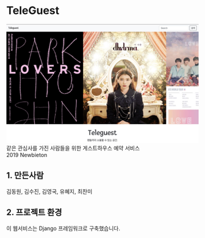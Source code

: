 # TeleGuest
![](./teleguest.jpg)
같은 관심사를 가진 사람들을 위한 게스트하우스 예약 서비스
<br>2019 Newbieton
<br>[](teleguest.herokuapp.com)

## 1. 만든사람
김동원, 김수진, 김영국, 유혜지, 최찬미


## 2. 프로젝트 환경
이 웹서비스는 Django 프레임워크로 구축했습니다.
